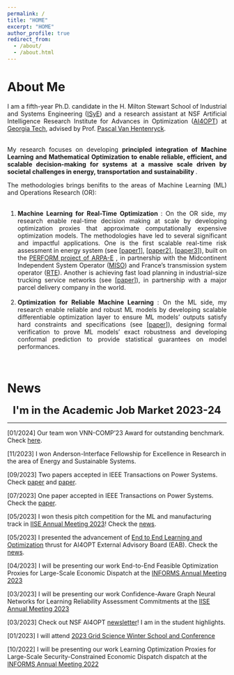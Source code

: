 ```yaml
---
permalink: /
title: "HOME"
excerpt: "HOME"
author_profile: true
redirect_from: 
  - /about/
  - /about.html
---
```



**About Me**
======
<div style="text-align: justify;"> 

I am a fifth-year Ph.D. candidate in the H. Milton Stewart School of Industrial and Systems Engineering (<a href="https://www.isye.gatech.edu/">ISyE</a>) and a research assistant at NSF Artificial Intelligence Research Institute for Advances in Optimization (<a href="https://www.ai4opt.org/">AI4OPT</a>) at <a href="https://www.gatech.edu/">Georgia Tech</a>, advised by Prof. <a href="https://sites.gatech.edu/pascal-van-hentenryck/">Pascal Van Hentenryck</a>. <br> <br>

My research focuses on developing <b> principled integration of Machine Learning and Mathematical Optimization to enable reliable, efficient, and scalable decision-making for systems at a massive scale driven by societal challenges in energy, transportation and sustainability </b>. 

The methodologies brings benifits to the areas of Machine Learning (ML) and Operations Research (OR): <br>  <br>
1. <b> Machine Learning for Real-Time Optimization </b>: On the OR side, my research enable real-time decision making at scale by developing optimization proxies that approximate computationally expensive optimization models. The methodologies have led to several significant and impactful applications. One is the first scalable real-time risk assessment in energy system (see [<a href="https://ieeexplore.ieee.org/document/10256159">paper1</a>], [<a href="https://ieeexplore.ieee.org/document/10256159">paper2</a>], [<a href="https://www.sciencedirect.com/science/article/abs/pii/S0378779622006629">paper3</a>]), built on the <a href="https://arpa-e.energy.gov/technologies/projects/risk-aware-market-clearing-power-systems-ramc">PERFORM project of ARPA-E</a>
, in partnership with the Midcontinent Independent System Operator (<a href="https://www.misoenergy.org/">MISO</a>) and France’s transmission system operator (<a href="https://www.rte-france.com/en/home">RTE</a>). Another is achieving fast load planning in industrial-size trucking service networks (see [<a href="https://arxiv.org/pdf/2307.04050.pdf">paper</a>]), in partnership with a major parcel delivery company in the world. <br>  <br>
2. <b>Optimization for Reliable Machine Learning </b>: On the ML side, my research enable reliable and robust ML models by developing scalable differentiable optimization layer to ensure ML models’ outputs satisfy hard constraints and specifications (see [<a href="https://ieeexplore.ieee.org/document/10256159">paper</a>]), designing formal verification to prove ML models’ exact robustness and developing conformal prediction to provide statistical guarantees on model performances. 
</div>
 <br>

**News**
======

<p style="text-align: center;"><font size="5"><b>I'm in the Academic Job Market 2023-24</b></font></p>

---
[01/2024] Our team won VNN-COMP’23 Award for outstanding benchmark. Check [here](https://github.com/Wenbo11/Wenbo11.github.io/blob/master/vnncomp2023_certificate_ml4acopf.pdf).

[11/2023] I won Anderson-Interface Fellowship for Excellence in Research in the area of Energy and Sustainable Systems.

[09/2023] Two papers accepted in IEEE Transactions on Power Systems. Check [paper](https://arxiv.org/pdf/2304.11726.pdf) and [paper](https://arxiv.org/pdf/2301.08840.pdf).

[07/2023] One paper accepted in IEEE Transactions on Power Systems. Check the [paper](https://arxiv.org/pdf/2211.15755.pdf).

[05/2023] I won thesis pitch competition for the ML and manufacturing track in [IISE Annual Meeting 2023](https://www.iise.org/Annual/)! Check the [news](https://www.ai4opt.org/news-events/wenbo-chen-wins-thesis-pitch-competition-ml-and-manufacturing).

[05/2023] I presented the advancement of [End to End Learning and Optimization](https://www.ai4opt.org/end-end-learning-and-optimization) thrust for AI4OPT External Advisory Board (EAB). Check the [news](https://www.ai4opt.org/news-events/ai4opt-holds-meeting-eab-discuss-latest-research-developments).

[04/2023] I will be presenting our work End-to-End Feasible Optimization Proxies for Large-Scale Economic Dispatch at the [INFORMS Annual Meeting 2023](https://meetings.informs.org/wordpress/phoenix2023/)

[03/2023] I will be presenting our work Confidence-Aware Graph Neural Networks for Learning Reliability Assessment Commitments at the [IISE Annual Meeting 2023](https://www.iise.org/Annual/)

[03/2023] Check out NSF AI4OPT [newsletter](https://www.ai4opt.org/sites/default/files/newsletter/march-2023.pdf)! I am in the student highlights.

[01/2023] I will attend [2023 Grid Science Winter School and Conference](https://web.cvent.com/event/e157468f-6e59-4b53-8a23-3874fe4ed31e/summary)

[10/2022] I will be presenting our work Learning Optimization Proxies for Large-Scale Security-Constrained Economic Dispatch dispatch at the [INFORMS Annual Meeting 2022](https://meetings.informs.org/wordpress/indianapolis2022/)

<script type='text/javascript' id='clustrmaps' src='//cdn.clustrmaps.com/map_v2.js?cl=ffffff&w=450&t=tt&d=egpxRs9v7VzCUiiWU5X_DY0KyHy0rYIzCgDf9wHE8e8'></script>